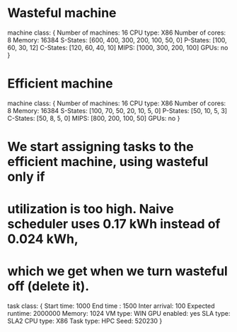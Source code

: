 # Wasteful machine
machine class:
{
        Number of machines: 16
        CPU type: X86
        Number of cores: 8
        Memory: 16384
        S-States: [600, 400, 300, 200, 100, 50, 0]
        P-States: [100, 60, 30, 12]
        C-States: [120, 60, 40, 10]
        MIPS: [1000, 300, 200, 100]
        GPUs: no
}

# Efficient machine
machine class:
{
        Number of machines: 16
        CPU type: X86
        Number of cores: 8
        Memory: 16384
        S-States: [100, 70, 50, 20, 10, 5, 0]
        P-States: [50, 10, 5, 3]
        C-States: [50, 8, 5, 0]
        MIPS: [800, 200, 100, 50]
        GPUs: no
}

# We start assigning tasks to the efficient machine, using wasteful only if 
# utilization is too high. Naive scheduler uses 0.17 kWh instead of 0.024 kWh,
# which we get when we turn wasteful off (delete it).

task class:
{
        Start time: 1000
        End time : 1500
        Inter arrival: 100
        Expected runtime: 2000000
        Memory: 1024
        VM type: WIN
        GPU enabled: yes
        SLA type: SLA2
        CPU type: X86
        Task type: HPC
        Seed: 520230
}